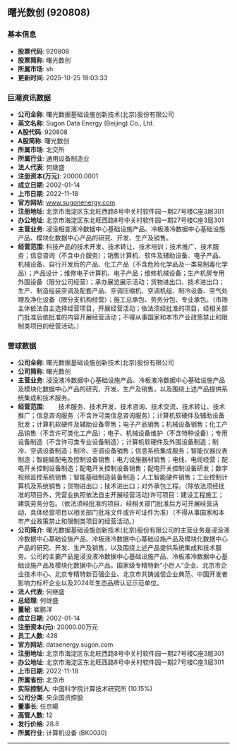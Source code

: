 ## 曙光数创 (920808)

### 基本信息

- **股票代码**: 920808
- **股票简称**: 曙光数创
- **所属市场**: sh
- **更新时间**: 2025-10-25 19:03:33

### 巨潮资讯数据

- **公司全称**: 曙光数据基础设施创新技术(北京)股份有限公司
- **英文名称**: Sugon Data Energy (Beijing) Co., Ltd.
- **A股代码**: 920808
- **A股简称**: 曙光数创
- **所属市场**: 北交所
- **所属行业**: 通用设备制造业
- **法人代表**: 何继盛
- **注册资本(万元)**: 20000.0001
- **成立日期**: 2002-01-14
- **上市日期**: 2022-11-18
- **官方网站**: www.sugonenergy.com
- **注册地址**: 北京市海淀区东北旺西路8号中关村软件园一期27号楼C座3层301
- **办公地址**: 北京市海淀区东北旺西路8号中关村软件园一期27号楼C座3层301
- **主营业务**: 浸没相变液冷数据中心基础设施产品、冷板液冷数据中心基础设施产品、模块化数据中心产品的研究、开发、生产及销售。
- **经营范围**: 科技产品的技术开发、技术转让、技术培训；技术推广、技术服务；信息咨询（不含中介服务）；销售计算机、软件及辅助设备、电子产品、机械设备、自行开发后的产品、化工产品（不含危险化学品及一类易制毒化学品）；产品设计；维修电子计算机、电子产品；维修机械设备；生产机房专用外围设备（限分公司经营）；承办展览展示活动；货物进出口、技术进出口；生产、制造组装空调及配套产品、空调压缩机、空调机组、制冷设备、空气处理及净化设备（限分支机构经营）；施工总承包、劳务分包、专业承包。（市场主体依法自主选择经营项目，开展经营活动；依法须经批准的项目，经相关部门批准后依批准的内容开展经营活动；不得从事国家和本市产业政策禁止和限制类项目的经营活动。）

### 雪球数据

- **公司全称**: 曙光数据基础设施创新技术(北京)股份有限公司
- **公司简称**: 曙光数创
- **主营业务**: 浸没液冷数据中心基础设施产品、冷板液冷数据中心基础设施产品及模块化数据中心产品的研究、开发、生产及销售，以及围绕上述产品提供系统集成和技术服务。
- **经营范围**: 　　技术服务、技术开发、技术咨询、技术交流、技术转让、技术推广；信息咨询服务（不含许可类信息咨询服务）；计算机软硬件及辅助设备批发；计算机软硬件及辅助设备零售；电子产品销售；机械设备销售；化工产品销售（不含许可类化工产品）；电子、机械设备维护（不含特种设备）；专用设备制造（不含许可类专业设备制造）；计算机软硬件及外围设备制造；制冷、空调设备制造；制冷、空调设备销售；信息系统集成服务；智能仪器仪表制造；智能输配电及控制设备销售；电力设施器材销售；电线、电缆经营；配电开关控制设备制造；配电开关控制设备销售；配电开关控制设备研发；数字视频监控系统销售；智能基础制造装备制造；人工智能硬件销售；工业控制计算机及系统销售；货物进出口；技术进出口；对外承包工程。（除依法须经批准的项目外，凭营业执照依法自主开展经营活动)许可项目：建设工程施工；建筑劳务分包。（依法须经批准的项目，经相关部门批准后方可开展经营活动，具体经营项目以相关部门批准文件或许可证件为准）（不得从事国家和本市产业政策禁止和限制类项目的经营活动。）
- **公司简介**: 曙光数据基础设施创新技术(北京)股份有限公司的主营业务是浸没液冷数据中心基础设施产品、冷板液冷数据中心基础设施产品及模块化数据中心产品的研究、开发、生产及销售，以及围绕上述产品提供系统集成和技术服务。公司的主要产品是浸没液冷数据中心基础设施产品、冷板液冷数据中心基础设施产品及模块化数据中心产品。国家级专精特新“小巨人”企业、北京市企业技术中心、北京专精特新百强企业、北京市共铸诚信企业典范、中国开发者影响力标杆企业以及2024年生态品牌认证示范单位。
- **法人代表**: 何继盛
- **总经理**: 何继盛
- **董秘**: 崔鹏洋
- **成立日期**: 2002-01-14
- **注册资本(元)**: 20000.00万元
- **员工人数**: 428
- **官方网站**: dataenergy.sugon.com
- **注册地址**: 北京市海淀区东北旺西路8号中关村软件园一期27号楼C座3层301
- **办公地址**: 北京市海淀区东北旺西路8号中关村软件园一期27号楼C座3层301
- **上市日期**: 2022-11-18
- **所属省份**: 北京市
- **实际控制人**: 中国科学院计算技术研究所 (10.15%)
- **公司分类**: 央企国资控股
- **董事长**: 任京暘
- **高管人数**: 12
- **发行价格**: 28.8
- **所属行业**: 计算机设备 (BK0030)

---
